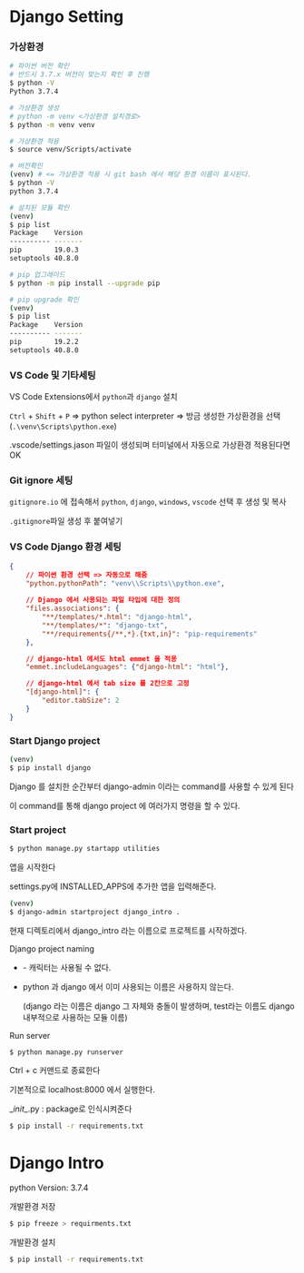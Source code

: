 # Django Setting

### 가상환경

```bash
# 파이썬 버전 확인
# 반드시 3.7.x 버전이 맞는지 확인 후 진행
$ python -V
Python 3.7.4

# 가상환경 생성
# python -m venv <가상환경 설치경로>
$ python -m venv venv

# 가상환경 적용
$ source venv/Scripts/activate

# 버전확인
(venv) # <= 가상환경 적용 시 git bash 에서 해당 환경 이름이 표시된다.
$ python -V
python 3.7.4

# 설치된 모듈 확인
(venv)
$ pip list
Package    Version
---------- -------
pip        19.0.3
setuptools 40.8.0

# pip 업그레이드
$ python -m pip install --upgrade pip

# pip upgrade 확인
(venv)
$ pip list
Package    Version
---------- -------
pip        19.2.2
setuptools 40.8.0

```

### VS Code 및 기타세팅

VS Code Extensions에서 `python`과 `django` 설치

`Ctrl` + `Shift` + `P` => python select interpreter => 방금 생성한 가상환경을 선택 (`.\venv\Scripts\python.exe`)

.vscode/settings.jason 파일이 생성되며 터미널에서 자동으로 가상환경 적용된다면 OK

### Git ignore 세팅

`gitignore.io` 에 접속해서 `python`, `django`, `windows`, `vscode` 선택 후 생성 및 복사

`.gitignore`파일 생성 후 붙여넣기

### VS Code Django 환경 세팅

```json
{
    // 파이썬 환경 선택 => 자동으로 해줌
    "python.pythonPath": "venv\\Scripts\\python.exe",
    
    // Django 에서 사용되는 파일 타입에 대한 정의
    "files.associations": {
        "**/templates/*.html": "django-html",
        "**/templates/*": "django-txt",
        "**/requirements{/**,*}.{txt,in}": "pip-requirements"
    },

    // django-html 에서도 html emmet 을 적용
    "emmet.includeLanguages": {"django-html": "html"},

    // django-html 에서 tab size 를 2칸으로 고정
    "[django-html]": {
        "editor.tabSize": 2
    }
}
```

### Start Django project

```bash
(venv)
$ pip install django
```

Django 를 설치한 순간부터 django-admin 이라는 command를 사용할 수 있게 된다

이 command를 통해 django project 에 여러가지 명령을 할 수 있다.

### Start project

```bash
$ python manage.py startapp utilities
```

앱을 시작한다

settings.py에 INSTALLED_APPS에 추가한 앱을 입력해준다.

```bash
(venv)
$ django-admin startproject django_intro .
```

현재 디렉토리에서 django_intro 라는 이름으로 프로젝트를 시작하겠다.

Django project naming

- \- 캐릭터는 사용될 수 없다.

- python 과 django 에서 이미 사용되는 이름은 사용하지 않는다.

  (django 라는 이름은 django 그 자체와 충돌이 발생하며, test라는 이름도 django 내부적으로 사용하는 모듈 이름)

Run server

```bash
$ python manage.py runserver
```

Ctrl + c 커맨드로 종료한다

기본적으로 localhost:8000 에서 실행한다.

\__init__.py : package로 인식시켜준다

```bash
$ pip install -r requirements.txt
```

# Django Intro

python Version: 3.7.4

개발환경 저장

```bash
$ pip freeze > requirments.txt
```

개발환경 설치

```bash
$ pip install -r requirements.txt
```



